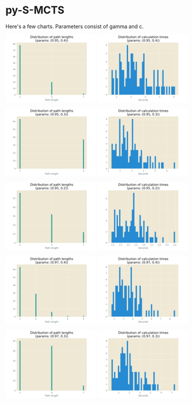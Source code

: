 # py-S-MCTS

Here's a few charts. Parameters consist of gamma and c.

<p float="left">
  <img src=".github/1.png" width="49%" />
  <img src=".github/11.png" width="49%" /> 
</p>
<p float="left">
  <img src=".github/2.png" width="49%" />
  <img src=".github/22.png" width="49%" /> 
</p>
<p float="left">
  <img src=".github/3.png" width="49%" />
  <img src=".github/33.png" width="49%" /> 
</p>
<p float="left">
  <img src=".github/4.png" width="49%" />
  <img src=".github/44.png" width="49%" /> 
</p>
<p float="left">
  <img src=".github/5.png" width="49%" />
  <img src=".github/55.png" width="49%" /> 
</p>
